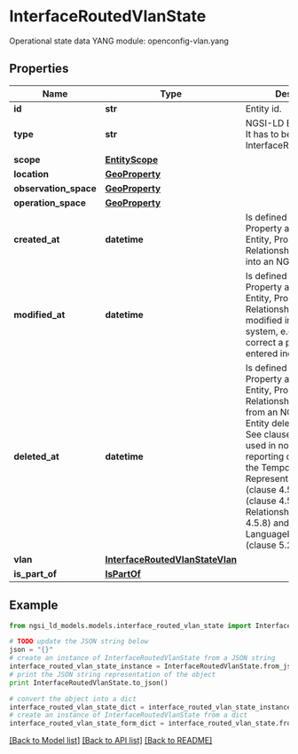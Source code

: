 # InterfaceRoutedVlanState

Operational state data   YANG module: openconfig-vlan.yang 

## Properties

Name | Type | Description | Notes
------------ | ------------- | ------------- | -------------
**id** | **str** | Entity id.  | [optional] 
**type** | **str** | NGSI-LD Entity identifier. It has to be InterfaceRoutedVlanState. | [default to 'InterfaceRoutedVlanState']
**scope** | [**EntityScope**](EntityScope.md) |  | [optional] 
**location** | [**GeoProperty**](GeoProperty.md) |  | [optional] 
**observation_space** | [**GeoProperty**](GeoProperty.md) |  | [optional] 
**operation_space** | [**GeoProperty**](GeoProperty.md) |  | [optional] 
**created_at** | **datetime** | Is defined as the temporal Property at which the Entity, Property or Relationship was entered into an NGSI-LD system.  | [optional] [readonly] 
**modified_at** | **datetime** | Is defined as the temporal Property at which the Entity, Property or Relationship was last modified in an NGSI-LD system, e.g. in order to correct a previously entered incorrect value.  | [optional] [readonly] 
**deleted_at** | **datetime** | Is defined as the temporal Property at which the Entity, Property or Relationship was deleted from an NGSI-LD system.  Entity deletion timestamp. See clause 4.8 It is only used in notifications reporting deletions and in the Temporal Representation of Entities (clause 4.5.6), Properties (clause 4.5.7), Relationships (clause 4.5.8) and LanguageProperties (clause 5.2.32).  | [optional] [readonly] 
**vlan** | [**InterfaceRoutedVlanStateVlan**](InterfaceRoutedVlanStateVlan.md) |  | [optional] 
**is_part_of** | [**IsPartOf**](IsPartOf.md) |  | 

## Example

```python
from ngsi_ld_models.models.interface_routed_vlan_state import InterfaceRoutedVlanState

# TODO update the JSON string below
json = "{}"
# create an instance of InterfaceRoutedVlanState from a JSON string
interface_routed_vlan_state_instance = InterfaceRoutedVlanState.from_json(json)
# print the JSON string representation of the object
print InterfaceRoutedVlanState.to_json()

# convert the object into a dict
interface_routed_vlan_state_dict = interface_routed_vlan_state_instance.to_dict()
# create an instance of InterfaceRoutedVlanState from a dict
interface_routed_vlan_state_form_dict = interface_routed_vlan_state.from_dict(interface_routed_vlan_state_dict)
```
[[Back to Model list]](../README.md#documentation-for-models) [[Back to API list]](../README.md#documentation-for-api-endpoints) [[Back to README]](../README.md)



